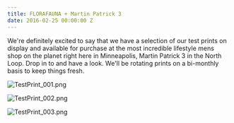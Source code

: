 ```yaml
---
title: FLORAFAUNA + Martin Patrick 3
date: 2016-02-25 00:00:00 Z
---
```


We're definitely excited to say that we have a selection of our test prints on display and available for purchase at the most incredible lifestyle mens shop on the planet right here in Minneapolis, Martin Patrick 3 in the North Loop. Drop in to and have a look. We'll be rotating prints on a bi-monthly basis to keep things fresh.

![TestPrint_001.png](/uploads/TestPrint_001.png)

![TestPrint_002.png](/uploads/TestPrint_002.png)

![TestPrint_003.png](/uploads/TestPrint_003.png)
